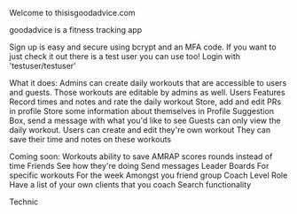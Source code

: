 Welcome to thisisgoodadvice.com 

goodadvice is a fitness tracking app 

Sign up is easy and secure using bcrypt and an MFA code. 
If you want to just check it out there is a test user you can use too! 
Login with 'testuser/testuser'

What it does:
Admins can create daily workouts that are accessible to users and guests.
Those workouts are editable by admins as well.
Users Features
    Record times and notes and rate the daily workout
    Store, add and edit PRs in profile
    Store some information about themselves in Profile
    Suggestion Box, send a message with what you'd like to see
Guests can only view the daily workout. 
    Users can create and edit they're own workout
    They can save their time and notes on these workouts

Coming soon:
Workouts
    ability to save AMRAP scores 
    rounds instead of time
Friends
    See how they're doing
    Send messages
Leader Boards 
    For specific workouts 
    For the week
    Amongst you friend group
Coach Level Role 
    Have a list of your own clients that you coach
Search functionality

Technic




    

